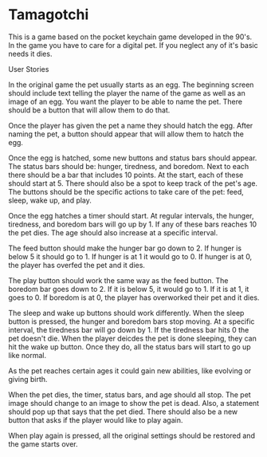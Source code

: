 # Tamagotchi

This is a game based on the pocket keychain game developed in the 90's.  In the game you have to care for a digital pet.  If you neglect any of it's basic needs it dies. 

User Stories

In the original game the pet usually starts as an egg.  The beginning screen should include text telling the player the name of the game as well as an image of an egg.  You want the player to be able to name the pet.  There should be a button that will allow them to do that.

Once the player has given the pet a name they should hatch the egg.  After naming the pet, a button should appear that will allow them to hatch the egg. 

Once the egg is hatched, some new buttons and status bars should appear.  The status bars should be: hunger, tiredness, and boredom.  Next to each there should be a bar that includes 10 points. At the start, each of these should start at 5.  There should also be a spot to keep track of the pet's age.  The buttons should be the specific actions to take care of the pet: feed, sleep, wake up, and play.

Once the egg hatches a timer should start.  At regular intervals, the hunger, tiredness, and boredom bars will go up by 1.  If any of these bars reaches 10 the pet dies. The age should also increase at a specific interval.

The feed button should make the hunger bar go down to 2.  If hunger is below 5 it should go to 1.  If hunger is at 1 it would go to 0. If hunger is at 0, the player has overfed the pet and it dies.

The play button should work the same way as the feed button.  The boredom bar goes down to 2. If it is below 5, it would go to 1.  If it is at 1, it goes to 0.  If boredom is at 0, the player has overworked their pet and it dies.

The sleep and wake up buttons should work differently. When the sleep button is pressed, the hunger and boredom bars stop moving.  At a specific interval, the tiredness bar will go down by 1. If the tiredness bar hits 0 the pet doesn't die.  When the player deicdes the pet is done sleeping, they can hit the wake up button.  Once they do, all the status bars will start to go up like normal.

As the pet reaches certain ages it could gain new abilities, like evolving or giving birth.

When the pet dies, the timer, status bars, and age should all stop.  The pet image should change to an image to show the pet is dead.  Also, a statement should pop up that says that the pet died.  There should also be a new button that asks if the player would like to play again.

When play again is pressed, all the original settings should be restored and the game starts over.      